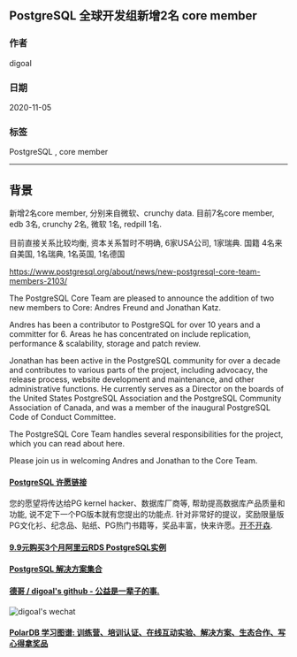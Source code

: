 ## PostgreSQL 全球开发组新增2名 core member      
        
### 作者        
digoal        
        
### 日期        
2020-11-05        
        
### 标签        
PostgreSQL , core member     
        
----        
        
## 背景      
新增2名core member, 分别来自微软、crunchy data. 目前7名core member, edb 3名, crunchy 2名, 微软 1名, redpill 1名.     
    
目前直接关系比较均衡, 资本关系暂时不明确, 6家USA公司, 1家瑞典.  国籍 4名来自美国, 1名瑞典, 1名英国, 1名德国       
    
https://www.postgresql.org/about/news/new-postgresql-core-team-members-2103/    
    
The PostgreSQL Core Team are pleased to announce the addition of two new members to Core: Andres Freund and Jonathan Katz.    
    
Andres has been a contributor to PostgreSQL for over 10 years and a committer for 6. Areas he has concentrated on include replication, performance & scalability, storage and patch review.    
    
Jonathan has been active in the PostgreSQL community for over a decade and contributes to various parts of the project, including advocacy, the release process, website development and maintenance, and other administrative functions. He currently serves as a Director on the boards of the United States PostgreSQL Association and the PostgreSQL Community Association of Canada, and was a member of the inaugural PostgreSQL Code of Conduct Committee.    
    
The PostgreSQL Core Team handles several responsibilities for the project, which you can read about here.    
    
Please join us in welcoming Andres and Jonathan to the Core Team.    
        
  
#### [PostgreSQL 许愿链接](https://github.com/digoal/blog/issues/76 "269ac3d1c492e938c0191101c7238216")
您的愿望将传达给PG kernel hacker、数据库厂商等, 帮助提高数据库产品质量和功能, 说不定下一个PG版本就有您提出的功能点. 针对非常好的提议，奖励限量版PG文化衫、纪念品、贴纸、PG热门书籍等，奖品丰富，快来许愿。[开不开森](https://github.com/digoal/blog/issues/76 "269ac3d1c492e938c0191101c7238216").  
  
  
#### [9.9元购买3个月阿里云RDS PostgreSQL实例](https://www.aliyun.com/database/postgresqlactivity "57258f76c37864c6e6d23383d05714ea")
  
  
#### [PostgreSQL 解决方案集合](https://yq.aliyun.com/topic/118 "40cff096e9ed7122c512b35d8561d9c8")
  
  
#### [德哥 / digoal's github - 公益是一辈子的事.](https://github.com/digoal/blog/blob/master/README.md "22709685feb7cab07d30f30387f0a9ae")
  
  
![digoal's wechat](../pic/digoal_weixin.jpg "f7ad92eeba24523fd47a6e1a0e691b59")
  
  
#### [PolarDB 学习图谱: 训练营、培训认证、在线互动实验、解决方案、生态合作、写心得拿奖品](https://www.aliyun.com/database/openpolardb/activity "8642f60e04ed0c814bf9cb9677976bd4")
  
